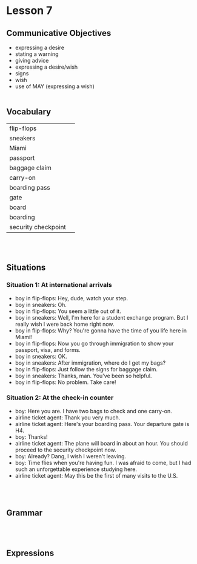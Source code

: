 # Lesson 7


## Communicative Objectives
- expressing a desire
- stating a warning
- giving advice
- expressing a desire/wish
- signs
- wish
- use of MAY (expressing a wish)
<br><br>


## Vocabulary

|    |    |
|:---|:---|
| flip-flops |  |
| sneakers |  |
| Miami |  |
| passport |  |
| baggage claim |  |
| carry-on |  |
| boarding pass |  |
| gate |  |
| board |  |
| boarding |  |
| security checkpoint |  |

<br><br>


## Situations
### Situation 1: At international arrivals
- boy in flip-flops: Hey, dude, watch your step.
- boy in sneakers: Oh.
- boy in flip-flops: You seem a little out of it.
- boy in sneakers: Well, I'm here for a student exchange program. But I really wish I were back home right now.
- boy in flip-flops: Why? You're gonna have the time of you life here in Miami!
- boy in flip-flops: Now you go through immigration to show your passport, visa, and forms.
- boy in sneakers: OK.
- boy in sneakers: After immigration, where do I get my bags?
- boy in flip-flops: Just follow the signs for baggage claim.
- boy in sneakers: Thanks, man. You've been so helpful.
- boy in flip-flops: No problem. Take care!


### Situation 2: At the check-in counter
- boy: Here you are. I have two bags to check and one carry-on.
- airline ticket agent: Thank you very much.
- airline ticket agent: Here's your boarding pass. Your departure gate is H4.
- boy: Thanks!
- airline ticket agent: The plane will board in about an hour. You should proceed to the security checkpoint now.
- boy: Already? Dang, I wish I weren't leaving.
- boy: Time flies when you're having fun. I was afraid to come, but I had such an unforgettable experience studying here.
- airline ticket agent: May this be the first of many visits to the U.S.


<br><br>

## Grammar

<br><br>

## Expressions

|    |    |
|:---|:---|